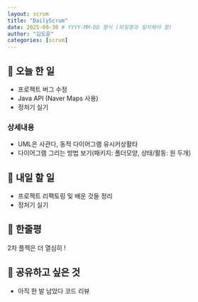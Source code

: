 ```yaml
---
layout: scrum
title: "DailyScrum"
date: 2025-09-30 # YYYY-MM-DD 형식 (파일명과 일치해야 함)
author: "김도윤"
categories: [scrum]
---
```


## 📝 오늘 한 일

- 프로젝트 버그 수정
- Java API (Naver Maps 사용)
- 정처기 실기

### 상세내용

- UML은 사관다, 동적 다이어그램 유시커상활타
- 다이어그램 그리는 방법 보기(패키지: 폴더모양, 상태/활동: 원 두개) 

## 🎯 내일 할 일

- 프로젝트 리팩토링 및 배운 것들 정리
- 정처기 실기

## 💭 한줄평

2차 플젝은 더 열심히 !

## 🔗 공유하고 싶은 것

- 아직 한 발 남았다 코드 리뷰